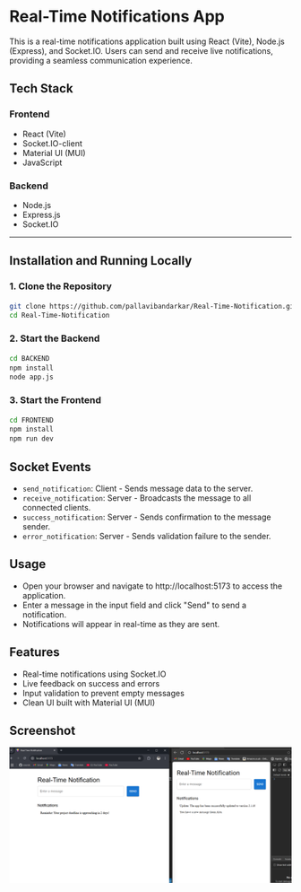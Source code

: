
# Real-Time Notifications App

This is a real-time notifications application built using React (Vite), Node.js (Express), and Socket.IO. Users can send and receive live notifications, providing a seamless communication experience.




## Tech Stack

### Frontend
- React (Vite)
- Socket.IO-client
- Material UI (MUI)
- JavaScript

### Backend
- Node.js
- Express.js
- Socket.IO

---
## Installation and Running Locally

### 1. Clone the Repository

```bash
git clone https://github.com/pallavibandarkar/Real-Time-Notification.git
cd Real-Time-Notification
```
### 2. Start the Backend
```bash
cd BACKEND
npm install
node app.js
```
### 3. Start the Frontend
```bash
cd FRONTEND
npm install
npm run dev
```
## Socket Events

- `send_notification`: Client - Sends message data to the server.
- `receive_notification`: Server - Broadcasts the message to all connected clients.
- `success_notification`: Server - Sends confirmation to the message sender.
- `error_notification`: Server - Sends validation failure to the sender.

## Usage
- Open your browser and navigate to http://localhost:5173 to access the application.
- Enter a message in the input field and click "Send" to send a notification.
- Notifications will appear in real-time as they are sent.

## Features

- Real-time notifications using Socket.IO
- Live feedback on success and errors
- Input validation to prevent empty messages
- Clean UI built with Material UI (MUI)
## Screenshot

![App Screenshot](./screenshots/img.png)

